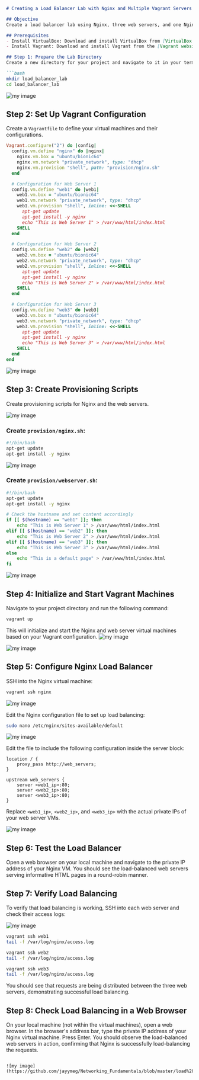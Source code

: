 ```markdown
# Creating a Load Balancer Lab with Nginx and Multiple Vagrant Servers

## Objective
Create a load balancer lab using Nginx, three web servers, and one Nginx server. The web servers should host informative HTML webpages.

## Prerequisites
- Install VirtualBox: Download and install VirtualBox from [VirtualBox's official website](https://www.virtualbox.org/).
- Install Vagrant: Download and install Vagrant from the [Vagrant website](https://www.vagrantup.com/).

## Step 1: Prepare the Lab Directory
Create a new directory for your project and navigate to it in your terminal. This directory will contain the Vagrant configuration files.

```bash
mkdir load_balancer_lab
cd load_balancer_lab
```
![my image](https://github.com/jayymeg/Networking_Fundamentals/blob/master/load%20balancer%20lab/step%201-2.png)

## Step 2: Set Up Vagrant Configuration
Create a `Vagrantfile` to define your virtual machines and their configurations.

```ruby
Vagrant.configure("2") do |config|
  config.vm.define "nginx" do |nginx|
    nginx.vm.box = "ubuntu/bionic64"
    nginx.vm.network "private_network", type: "dhcp"
    nginx.vm.provision "shell", path: "provision/nginx.sh"
  end

  # Configuration for Web Server 1
  config.vm.define "web1" do |web1|
    web1.vm.box = "ubuntu/bionic64"
    web1.vm.network "private_network", type: "dhcp"
    web1.vm.provision "shell", inline: <<-SHELL
      apt-get update
      apt-get install -y nginx
      echo "This is Web Server 1" > /var/www/html/index.html
    SHELL
  end

  # Configuration for Web Server 2
  config.vm.define "web2" do |web2|
    web2.vm.box = "ubuntu/bionic64"
    web2.vm.network "private_network", type: "dhcp"
    web2.vm.provision "shell", inline: <<-SHELL
      apt-get update
      apt-get install -y nginx
      echo "This is Web Server 2" > /var/www/html/index.html
    SHELL
  end

  # Configuration for Web Server 3
  config.vm.define "web3" do |web3|
    web3.vm.box = "ubuntu/bionic64"
    web3.vm.network "private_network", type: "dhcp"
    web3.vm.provision "shell", inline: <<-SHELL
      apt-get update
      apt-get install -y nginx
      echo "This is Web Server 3" > /var/www/html/index.html
    SHELL
  end
end
```
![my image](https://github.com/jayymeg/Networking_Fundamentals/blob/master/load%20balancer%20lab/step%202.png)

## Step 3: Create Provisioning Scripts
Create provisioning scripts for Nginx and the web servers.

![my image](https://github.com/jayymeg/Networking_Fundamentals/blob/master/load%20balancer%20lab/step%203.png)

### Create `provision/nginx.sh`:

```bash
#!/bin/bash
apt-get update
apt-get install -y nginx
```
![my image](https://github.com/jayymeg/Networking_Fundamentals/blob/master/load%20balancer%20lab/step%203(1).png)

### Create `provision/webserver.sh`:

```bash
#!/bin/bash
apt-get update
apt-get install -y nginx

# Check the hostname and set content accordingly
if [[ $(hostname) == "web1" ]]; then
    echo "This is Web Server 1" > /var/www/html/index.html
elif [[ $(hostname) == "web2" ]]; then
    echo "This is Web Server 2" > /var/www/html/index.html
elif [[ $(hostname) == "web3" ]]; then
    echo "This is Web Server 3" > /var/www/html/index.html
else
    echo "This is a default page" > /var/www/html/index.html
fi
```
![my image](https://github.com/jayymeg/Networking_Fundamentals/blob/master/load%20balancer%20lab/step%203(2).png)

## Step 4: Initialize and Start Vagrant Machines
Navigate to your project directory and run the following command:

```bash
vagrant up
```

This will initialize and start the Nginx and web server virtual machines based on your Vagrant configuration.
![my image](https://github.com/jayymeg/Networking_Fundamentals/blob/master/load%20balancer%20lab/step%204.png)

![my image](https://github.com/jayymeg/Networking_Fundamentals/blob/master/load%20balancer%20lab/step%204.png)

## Step 5: Configure Nginx Load Balancer
SSH into the Nginx virtual machine:

```bash
vagrant ssh nginx
```
![my image](https://github.com/jayymeg/Networking_Fundamentals/blob/master/load%20balancer%20lab/step%205.png)

Edit the Nginx configuration file to set up load balancing:

```bash
sudo nano /etc/nginx/sites-available/default
```
![my image](https://github.com/jayymeg/Networking_Fundamentals/blob/master/load%20balancer%20lab/step%205(2).png)

Edit the file to include the following configuration inside the server block:

```nginx
location / {
    proxy_pass http://web_servers;
}

upstream web_servers {
    server <web1_ip>:80;
    server <web2_ip>:80;
    server <web3_ip>:80;
}
```

Replace `<web1_ip>`, `<web2_ip>`, and `<web3_ip>` with the actual private IPs of your web server VMs.

![my image](https://github.com/jayymeg/Networking_Fundamentals/blob/master/load%20balancer%20lab/step%205(1).png)


## Step 6: Test the Load Balancer
Open a web browser on your local machine and navigate to the private IP address of your Nginx VM. You should see the load-balanced web servers serving informative HTML pages in a round-robin manner.

## Step 7: Verify Load Balancing
To verify that load balancing is working, SSH into each web server and check their access logs:

![my image](https://github.com/jayymeg/Networking_Fundamentals/blob/master/load%20balancer%20lab/step%207.png)

```bash
vagrant ssh web1
tail -f /var/log/nginx/access.log

vagrant ssh web2
tail -f /var/log/nginx/access.log

vagrant ssh web3
tail -f /var/log/nginx/access.log
```

You should see that requests are being distributed between the three web servers, demonstrating successful load balancing.

## Step 8: Check Load Balancing in a Web Browser
On your local machine (not within the virtual machines), open a web browser. In the browser's address bar, type the private IP address of your Nginx virtual machine. Press Enter. You should observe the load-balanced web servers in action, confirming that Nginx is successfully load-balancing the requests.
```

![my image](https://github.com/jayymeg/Networking_Fundamentals/blob/master/load%20balancer%20lab/step%208.png)
